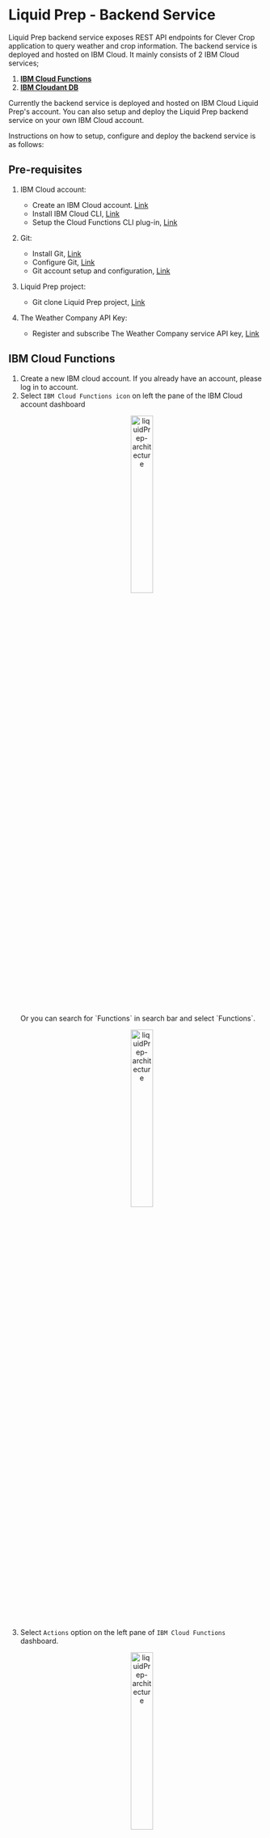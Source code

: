 # Liquid Prep - Backend Service

Liquid Prep backend service exposes REST API endpoints for Clever Crop application to query weather and crop information. The backend service is deployed and hosted on IBM Cloud. It mainly consists of 2 IBM Cloud services;
1. **[IBM Cloud Functions](https://cloud.ibm.com/docs/openwhisk)**
2. **[IBM Cloudant DB](https://cloud.ibm.com/docs/Cloudant)**

Currently the backend service is deployed and hosted on IBM Cloud Liquid Prep's account.
You can also setup and deploy the Liquid Prep backend service on your own IBM Cloud account.

Instructions on how to setup, configure and deploy the backend service is as follows:

## Pre-requisites

1. IBM Cloud account:
   - Create an IBM Cloud account. [Link](https://cloud.ibm.com/registration)
   - Install IBM Cloud CLI, [Link](https://cloud.ibm.com/docs/cli?topic=cloud-cli-getting-started)
   - Setup the Cloud Functions CLI plug-in, [Link](https://cloud.ibm.com/docs/openwhisk?topic=openwhisk-cli_install)

2. Git:
   - Install Git, [Link](https://git-scm.com/book/en/v2/Getting-Started-Installing-Git/)
   - Configure Git, [Link](https://git-scm.com/book/en/v2/Getting-Started-First-Time-Git-Setup)
   - Git account setup and configuration, [Link](https://git-scm.com/book/en/v2/GitHub-Account-Setup-and-Configuration)

3. Liquid Prep project:
   - Git clone Liquid Prep project, [Link](https://github.com/Call-for-Code/Liquid-Prep)

4. The Weather Company API Key:
   - Register and subscribe The Weather Company service API key, [Link](https://www.ibm.com/products/weather-company-data-packages/details)

## IBM Cloud Functions

1.	Create a new IBM cloud account. If you already have an account, please log in to account.
2.	Select `IBM Cloud Functions icon` on left the pane of the IBM Cloud account dashboard <br>
    <p align="center">
        <img src="https://github.com/Code-and-Response/Liquid-Prep/blob/master/images/architecture.png" alt="liquidPrep-architecture" width ="30%" height="30%">
    </p>
    Or you can search for `Functions` in search bar and select `Functions`.
    <p align="center">
        <img src="https://github.com/Code-and-Response/Liquid-Prep/blob/master/images/architecture.png" alt="liquidPrep-architecture" width ="30%" height="30%">
    </p>
3.	Select `Actions` option on the left pane of `IBM Cloud Functions` dashboard.
    <p align="center">
        <img src="https://github.com/Code-and-Response/Liquid-Prep/blob/master/images/architecture.png" alt="liquidPrep-architecture" width ="30%" height="30%">
    </p>
4.	Create new Actions by clicking the `Create` on top right of the dashboard, enter Action Name as `liquid-prep-action`. Create new Package `liquidPrep`. Select `Node.js 12` as Runtime.
    <p align="center">
        <img src="https://github.com/Code-and-Response/Liquid-Prep/blob/master/images/architecture.png" alt="liquidPrep-architecture" width ="30%" height="30%">
    </p>
5.	Go back to **IBM Cloud Functions** dashboard and select `APIs` option on the left pane.
    <p align="center">
        <img src="https://github.com/Code-and-Response/Liquid-Prep/blob/master/images/architecture.png" alt="liquidPrep-architecture" width ="30%" height="30%">
    </p>
6.	Select `Create API` option on top right of the dashboard, enter API name as `liquidPrep-cf-api`. Let the `Base path for API` be default `/liquidPrep-cf-api`. Let other settings be default values, unless other specific entries are required. Scroll down the page and select `Create`.
    <p align="center">
        <img src="https://github.com/Code-and-Response/Liquid-Prep/blob/master/images/architecture.png" alt="liquidPrep-architecture" width ="30%" height="30%">
    </p>
7.	Once API is created, select the API `liquidPrep-cf-api`, select `Mange Sharing and Keys` on the left pane of the API dashboard. Enable `Include API in organization-level Shared APIs view`.
    <p align="center">
        <img src="https://github.com/Code-and-Response/Liquid-Prep/blob/master/images/architecture.png" alt="liquidPrep-architecture" width ="30%" height="30%">
    </p>

## IBM Cloudant

1.	Enter `Cloudant` in the IBM Cloud search bar and select `Cloudant`.
    <p align="center">
        <img src="https://github.com/Code-and-Response/Liquid-Prep/blob/master/images/architecture.png" alt="liquidPrep-architecture" width ="30%" height="30%">
    </p>
2.	Under **Select an environment** section, enter Instance Name as `Cloudant-liquidPrep`.
3.	Select `IAM` as Authentication method.
4.	Select a suitable pricing Plan – Lite, Standard and Standard on Transaction Engine.
    <p align="center">
        <img src="https://github.com/Code-and-Response/Liquid-Prep/blob/master/images/architecture.png" alt="liquidPrep-architecture" width ="30%" height="30%">
    </p>
5.	Select `Create` on the bottom right pane of Cloudant dashboard. After you click `Create`, a message displays to say that the instance is being provisioned, which returns you to the Resource list. From the Resource list, you see the status for your instance is, `Provision in progress.`
6.	When status of the instance changes to `Active`, click the **Cloudant-liquidPrep** instance and select `Service Credentials` tab on left pane of dashboard.
    <p align="center">
        <img src="https://github.com/Code-and-Response/Liquid-Prep/blob/master/images/architecture.png" alt="liquidPrep-architecture" width ="30%" height="30%">
    </p>
7.	Select `New Credential`, enter Name as `liquid-prep` and Role as `Manager`. A service credential will be created.
8.	Select `Manage` tab on the left pane and select `Launch Dashboard` on the top right of the page. It will launch a Cloudant dashboard to create new database.
9.	On the Databases page, select `Create Database` on the top right of the Cloudant dashboard.
    <p align="center">
        <img src="https://github.com/Code-and-Response/Liquid-Prep/blob/master/images/architecture.png" alt="liquidPrep-architecture" width ="30%" height="30%">
    </p>
10.	Enter Database name as `liquid-prep-crops`. Select the Partitioning option as `Non-partitioned`. And click on `Create` button at the bottom.
    <p align="center">
        <img src="https://github.com/Code-and-Response/Liquid-Prep/blob/master/images/architecture.png" alt="liquidPrep-architecture" width ="30%" height="30%">
    </p>
11.	**liquid-prep-crops** database will be created and listed in Databases page.
12.	Select **liquid-prep-crops** and click on `Create Document` on top right of the page. A document with auto generated `_id` key will open.
    <p align="center">
        <img src="https://github.com/Code-and-Response/Liquid-Prep/blob/master/images/architecture.png" alt="liquidPrep-architecture" width ="30%" height="30%">
    </p>
13.	Go to Liquid Prep project Git repository for crops documents, [Link](https://github.com/Call-for-Code/Liquid-Prep/tree/master/backend/resources/crops). Open each crop document, copy the contents in the document and paste it in the `New Document` that was opened in **liquid-prep-crops** database and click `Create Document` button. <br>
    Example for Corn crop;
    <p align="center">
        <img src="https://github.com/Code-and-Response/Liquid-Prep/blob/master/images/architecture.png" alt="liquidPrep-architecture" width ="30%" height="30%">
    </p> 
    Corn document will be created and listed in **liquid-prep-crops** database.
    <p align="center">
        <img src="https://github.com/Code-and-Response/Liquid-Prep/blob/master/images/architecture.png" alt="liquidPrep-architecture" width ="30%" height="30%">
    </p>
14.	Similarly, create documents for all other crops in Liquid Prep project Git repository, https://github.com/Call-for-Code/Liquid-Prep/tree/master/backend/resources/crops.